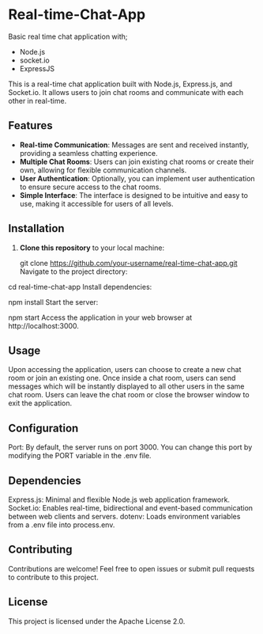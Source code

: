 # Real-time-Chat-App
Basic real time chat application with;
* Node.js 
* socket.io
* ExpressJS

This is a real-time chat application built with Node.js, Express.js, and Socket.io. It allows users to join chat rooms and communicate with each other in real-time.

## Features

- **Real-time Communication**: Messages are sent and received instantly, providing a seamless chatting experience.
- **Multiple Chat Rooms**: Users can join existing chat rooms or create their own, allowing for flexible communication channels.
- **User Authentication**: Optionally, you can implement user authentication to ensure secure access to the chat rooms.
- **Simple Interface**: The interface is designed to be intuitive and easy to use, making it accessible for users of all levels.

## Installation

1. **Clone this repository** to your local machine:

   git clone https://github.com/your-username/real-time-chat-app.git
Navigate to the project directory:

cd real-time-chat-app
Install dependencies:

npm install
Start the server:

npm start
Access the application in your web browser at http://localhost:3000.

## Usage
Upon accessing the application, users can choose to create a new chat room or join an existing one.
Once inside a chat room, users can send messages which will be instantly displayed to all other users in the same chat room.
Users can leave the chat room or close the browser window to exit the application.
## Configuration
Port: By default, the server runs on port 3000. You can change this port by modifying the PORT variable in the .env file.
## Dependencies
Express.js: Minimal and flexible Node.js web application framework.
Socket.io: Enables real-time, bidirectional and event-based communication between web clients and servers.
dotenv: Loads environment variables from a .env file into process.env.
## Contributing
Contributions are welcome! Feel free to open issues or submit pull requests to contribute to this project.

## License
This project is licensed under the Apache License 2.0.
